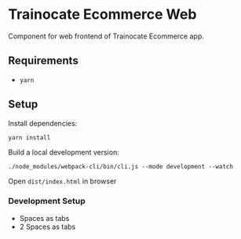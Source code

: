 # Trainocate Ecommerce Web

Component for web frontend of Trainocate Ecommerce app.

## Requirements

* `yarn`

## Setup

Install dependencies:

```
yarn install
```

Build a local development version:

```
./node_modules/webpack-cli/bin/cli.js --mode development --watch
```

Open `dist/index.html` in browser

### Development Setup

* Spaces as tabs
* 2 Spaces as tabs
